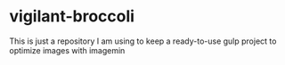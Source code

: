 # vigilant-broccoli

This is just a repository I am using to keep a ready-to-use gulp project to optimize images with imagemin
